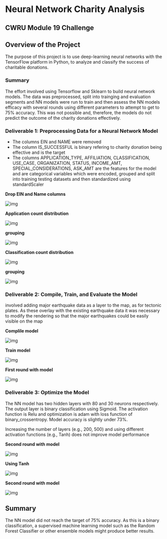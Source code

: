 # Neural Network Charity Analysis

## CWRU Module 19 Challenge

## Overview of the Project
The purpose of this project is to use deep-learning neural networks with the TensorFlow platform in Python, to analyze and classify the success of charitable donations.

### Summary

The effort involved using Tensorflow and Sklearn to build neural network models.  The data was preprocessed, split into trainging and evaluation segments and NN models were run to train and then assess the NN models efficacy with several rounds using different parameters to attempt to get to 75% accuracy.   This was not possible and, therefore, the models do not predict the outcome of the charity donations effectively. 


### Deliverable 1: Preprocessing Data for a Neural Network Model

* The columns EIN and NAME were removed
* The column IS_SUCCESSFUL is binary refering to charity donation being effective and is the target 
* The columns APPLICATION_TYPE, AFFILIATION, CLASSIFICATION, USE_CASE, ORGANIZATION, STATUS, INCOME_AMT, SPECIAL_CONSIDERATIONS, ASK_AMT are the features for the model and are categorical variables which were encoded, grouped and split into training testing datasets and then standardized using standardScaler


**Drop EIN and Name columns** 

![img](https://github.com/fhsal/Neural_Network_Charity_Analysis/blob/main/images/drop_EIN_Name.png)


**Application count distribution** 

![img](https://github.com/fhsal/Neural_Network_Charity_Analysis/blob/main/images/application_counts_profile.png)

**grouping**

![img](https://github.com/fhsal/Neural_Network_Charity_Analysis/blob/main/images/application_other.png)

**Classification count distribution** 

![img](https://github.com/fhsal/Neural_Network_Charity_Analysis/blob/main/images/classification_counts_profile.png)

**grouping**

![img](https://github.com/fhsal/Neural_Network_Charity_Analysis/blob/main/images/classification_other.png)


### Deliverable 2: Compile, Train, and Evaluate the Model
involved adding major earthquake data as a layer to the map, as for tectonic plates.  As these overlay with the existing earthquake data it was necessary to modify the rendering so that the major earthquakes could be easily visible on the map

**Complile model**

![img](https://github.com/fhsal/Neural_Network_Charity_Analysis/blob/main/images/compile_model.png)

**Train model**

![img](https://github.com/fhsal/Neural_Network_Charity_Analysis/blob/main/images/train_model.png)


**First round with model** 

![img](https://github.com/fhsal/Neural_Network_Charity_Analysis/blob/main/images/round_one.png)

### Deliverable 3: Optimize the Model
The NN model has two hidden layers with 80 and 30 neurons respectively.  The output layer is binary classification using Sigmoid.   The activation function is Relu and optimization is adam with loss function of binary_crossentropy.  Model accuracy is slightly under 73%. 

Increasing the number of layers (e.g., 200, 500) and using different activation functions (e.g., Tanh) does not improve model performance 

**Second round with model** 

![img](https://github.com/fhsal/Neural_Network_Charity_Analysis/blob/main/images/round_two.png)

**Using Tanh** 

![img](https://github.com/fhsal/Neural_Network_Charity_Analysis/blob/main/images/tanh_one.png)

**Second round with model** 

![img](https://github.com/fhsal/Neural_Network_Charity_Analysis/blob/main/images/round_two.png)

## Summary
The NN model did not reach the target of 75% accuracy.  As this is a binary classification, a supervised machine learning model such as the Random Forest Classifier or other ensemble models might produce better results.